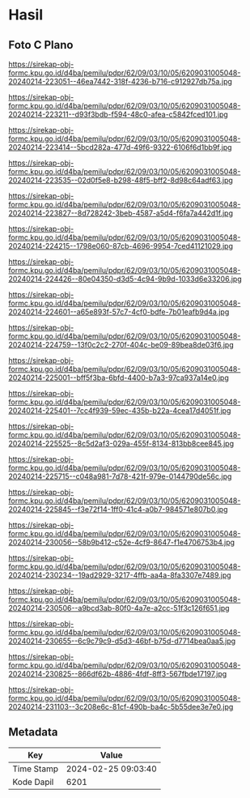 # Hasil

## Foto C Plano

https://sirekap-obj-formc.kpu.go.id/d4ba/pemilu/pdpr/62/09/03/10/05/6209031005048-20240214-223051--46ea7442-318f-4236-b716-c912927db75a.jpg

https://sirekap-obj-formc.kpu.go.id/d4ba/pemilu/pdpr/62/09/03/10/05/6209031005048-20240214-223211--d93f3bdb-f594-48c0-afea-c5842fced101.jpg

https://sirekap-obj-formc.kpu.go.id/d4ba/pemilu/pdpr/62/09/03/10/05/6209031005048-20240214-223414--5bcd282a-477d-49f6-9322-6106f6d1bb9f.jpg

https://sirekap-obj-formc.kpu.go.id/d4ba/pemilu/pdpr/62/09/03/10/05/6209031005048-20240214-223535--02d0f5e8-b298-48f5-bff2-8d98c64adf63.jpg

https://sirekap-obj-formc.kpu.go.id/d4ba/pemilu/pdpr/62/09/03/10/05/6209031005048-20240214-223827--8d728242-3beb-4587-a5d4-f6fa7a442d1f.jpg

https://sirekap-obj-formc.kpu.go.id/d4ba/pemilu/pdpr/62/09/03/10/05/6209031005048-20240214-224215--1798e060-87cb-4696-9954-7ced41121029.jpg

https://sirekap-obj-formc.kpu.go.id/d4ba/pemilu/pdpr/62/09/03/10/05/6209031005048-20240214-224426--80e04350-d3d5-4c94-9b9d-1033d6e33206.jpg

https://sirekap-obj-formc.kpu.go.id/d4ba/pemilu/pdpr/62/09/03/10/05/6209031005048-20240214-224601--a65e893f-57c7-4cf0-bdfe-7b01eafb9d4a.jpg

https://sirekap-obj-formc.kpu.go.id/d4ba/pemilu/pdpr/62/09/03/10/05/6209031005048-20240214-224759--13f0c2c2-270f-404c-be09-89bea8de03f6.jpg

https://sirekap-obj-formc.kpu.go.id/d4ba/pemilu/pdpr/62/09/03/10/05/6209031005048-20240214-225001--bff5f3ba-6bfd-4400-b7a3-97ca937a14e0.jpg

https://sirekap-obj-formc.kpu.go.id/d4ba/pemilu/pdpr/62/09/03/10/05/6209031005048-20240214-225401--7cc4f939-59ec-435b-b22a-4cea17d4051f.jpg

https://sirekap-obj-formc.kpu.go.id/d4ba/pemilu/pdpr/62/09/03/10/05/6209031005048-20240214-225525--8c5d2af3-029a-455f-8134-813bb8cee845.jpg

https://sirekap-obj-formc.kpu.go.id/d4ba/pemilu/pdpr/62/09/03/10/05/6209031005048-20240214-225715--c048a981-7d78-421f-979e-0144790de56c.jpg

https://sirekap-obj-formc.kpu.go.id/d4ba/pemilu/pdpr/62/09/03/10/05/6209031005048-20240214-225845--f3e72f14-1ff0-41c4-a0b7-984571e807b0.jpg

https://sirekap-obj-formc.kpu.go.id/d4ba/pemilu/pdpr/62/09/03/10/05/6209031005048-20240214-230056--58b9b412-c52e-4cf9-8647-f1e4706753b4.jpg

https://sirekap-obj-formc.kpu.go.id/d4ba/pemilu/pdpr/62/09/03/10/05/6209031005048-20240214-230234--19ad2929-3217-4ffb-aa4a-8fa3307e7489.jpg

https://sirekap-obj-formc.kpu.go.id/d4ba/pemilu/pdpr/62/09/03/10/05/6209031005048-20240214-230506--a9bcd3ab-80f0-4a7e-a2cc-51f3c126f651.jpg

https://sirekap-obj-formc.kpu.go.id/d4ba/pemilu/pdpr/62/09/03/10/05/6209031005048-20240214-230655--6c9c79c9-d5d3-46bf-b75d-d7714bea0aa5.jpg

https://sirekap-obj-formc.kpu.go.id/d4ba/pemilu/pdpr/62/09/03/10/05/6209031005048-20240214-230825--866df62b-4886-4fdf-8ff3-567fbde17197.jpg

https://sirekap-obj-formc.kpu.go.id/d4ba/pemilu/pdpr/62/09/03/10/05/6209031005048-20240214-231103--3c208e6c-81cf-490b-ba4c-5b55dee3e7e0.jpg


## Metadata

| Key        | Value               |
| ---------- | ------------------- |
| Time Stamp | 2024-02-25 09:03:40 |
| Kode Dapil | 6201                |




